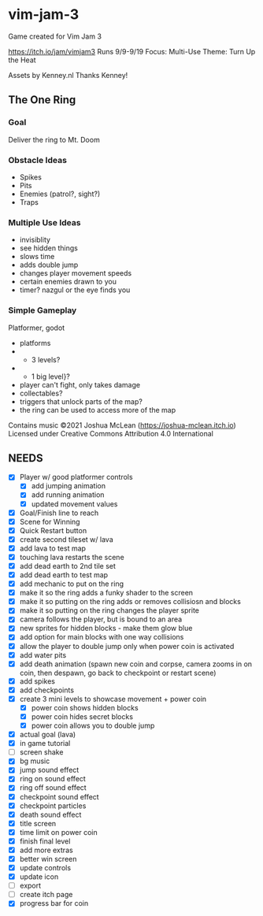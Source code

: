# vim-jam-3

Game created for Vim Jam 3

https://itch.io/jam/vimjam3
Runs 9/9-9/19
Focus: Multi-Use
Theme: Turn Up the Heat

Assets by Kenney.nl
Thanks Kenney!

## The One Ring

### Goal

Deliver the ring to Mt. Doom

### Obstacle Ideas

- Spikes
- Pits
- Enemies (patrol?, sight?)
- Traps

### Multiple Use Ideas

- invisiblity
- see hidden things
- slows time
- adds double jump
- changes player movement speeds
- certain enemies drawn to you
- timer? nazgul or the eye finds you

### Simple Gameplay

Platformer, godot

- platforms
- - 3 levels?
- - 1 big level}?
- player can't fight, only takes damage
- collectables?
- triggers that unlock parts of the map?
- the ring can be used to access more of the map

Contains music ©2021 Joshua McLean (https://joshua-mclean.itch.io)
Licensed under Creative Commons Attribution 4.0 International

## NEEDS

- [x] Player w/ good platformer controls
  - [x] add jumping animation
  - [x] add running animation
  - [x] updated movement values
- [x] Goal/Finish line to reach
- [x] Scene for Winning
- [x] Quick Restart button
- [x] create second tileset w/ lava
- [x] add lava to test map
- [x] touching lava restarts the scene
- [x] add dead earth to 2nd tile set
- [x] add dead earth to test map
- [x] add mechanic to put on the ring
- [x] make it so the ring adds a funky shader to the screen
- [x] make it so putting on the ring adds or removes collisiosn and blocks
- [x] make it so putting on the ring changes the player sprite
- [x] camera follows the player, but is bound to an area
- [x] new sprites for hidden blocks - make them glow blue
- [x] add option for main blocks with one way collisions
- [x] allow the player to double jump only when power coin is activated
- [x] add water pits
- [x] add death animation (spawn new coin and corpse, camera zooms in on coin, then despawn, go back to checkpoint or restart scene)
- [x] add spikes
- [x] add checkpoints
- [x] create 3 mini levels to showcase movement + power coin
  - [x] power coin shows hidden blocks
  - [x] power coin hides secret blocks
  - [x] power coin allows you to double jump
- [x] actual goal (lava)
- [x] in game tutorial
- [ ] screen shake
- [x] bg music
- [x] jump sound effect
- [x] ring on sound effect
- [x] ring off sound effect
- [x] checkpoint sound effect
- [x] checkpoint particles
- [x] death sound effect
- [x] title screen
- [x] time limit on power coin
- [x] finish final level
- [x] add more extras
- [x] better win screen
- [x] update controls
- [x] update icon
- [ ] export
- [ ] create itch page
- [x] progress bar for coin
